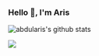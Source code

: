 ### Hello :wave:, I'm Aris

![abdularis's github stats](https://github-readme-stats.vercel.app/api?username=abdularis&show_icons=true)

[![](https://github-readme-stats.vercel.app/api/pin/?username=abdularis&repo=libwebrtc-android)](https://github.com/abdularis/libwebrtc-android)
